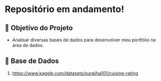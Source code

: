 # Repositório em andamento!

## 📖 Objetivo do Projeto

* Analisar diversas bases de dados para desenvolver meu portfólio na área de dados.

## 🎲 Base de Dados

1. https://www.kaggle.com/datasets/surajjha101/cuisine-rating 

